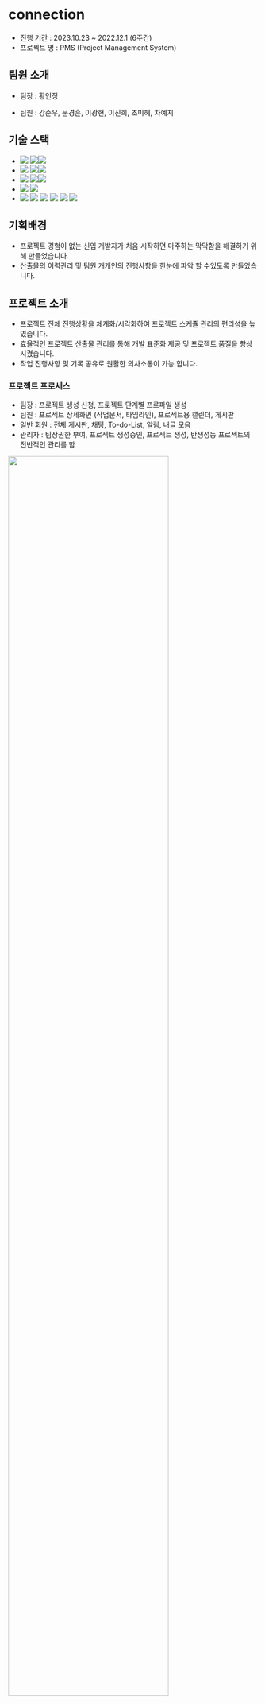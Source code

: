 # connection

- 진행 기간 : 2023.10.23 ~ 2022.12.1 (6주간) <br/>
- 프로젝트 명 : PMS (Project Management System)

## 팀원 소개
 - 팀장 : 황인정 <p>
 - 팀원 : 강준우, 문경훈, 이광현, 이진희, 조미혜, 차예지 <br>

## 기술 스택
- <img src="https://img.shields.io/badge/Framework-%23121011?style=for-the-badge"> <img src="https://img.shields.io/badge/springboot-6DB33F?style=for-the-badge&logo=springboot&logoColor=white"><img src="https://img.shields.io/badge/3.2.0-515151?style=for-the-badge">
- <img src="https://img.shields.io/badge/Build-%23121011?style=for-the-badge"> <img src="https://img.shields.io/badge/Gradle-02303A?style=for-the-badge&logo=Gradle&logoColor=white"><img src="https://img.shields.io/badge/8.5-515151?style=for-the-badge">
- <img src="https://img.shields.io/badge/Language-%23121011?style=for-the-badge"> <img src="https://img.shields.io/badge/java-%23ED8B00?style=for-the-badge&logo=openjdk&logoColor=white"><img src="https://img.shields.io/badge/11-515151?style=for-the-badge">
- <img src="https://img.shields.io/badge/DATABASE-%23121011?style=for-the-badge">  <img src="https://img.shields.io/badge/Oracle-F80000?style=for-the-badge&logo=oracle&logoColor=white">
- <img src="https://img.shields.io/badge/front-%23121011?style=for-the-badge"> <img src="https://img.shields.io/badge/html5-%23E34F26.svg?style=for-the-badge&logo=html5&logoColor=white"> <img src="https://img.shields.io/badge/css-%231572B6.svg?style=for-the-badge&logo=css3&logoColor=white"> <img src="https://img.shields.io/badge/javascript-%23323330.svg?style=for-the-badge&logo=javascript&logoColor=%23F7DF1E"> <img src="https://img.shields.io/badge/jquery-%230769AD.svg?style=for-the-badge&logo=jquery&logoColor=white"> <img src="https://img.shields.io/badge/bootstrap-%238511FA.svg?style=for-the-badge&logo=bootstrap&logoColor=white"><br>

## 기획배경
 - 프로젝트 경험이 없는 신입 개발자가 처음 시작하면 마주하는 막막함을 해결하기 위해 만들었습니다.
 - 산출물의 이력관리 및 팀원 개개인의 진행사항을 한눈에 파악 할 수있도록 만들었습니다. <br>

## 프로젝트 소개
 - 프로젝트 전체 진행상황을 체계화/시각화하여 프로젝트 스케쥴 관리의 편리성을 높였습니다.
 - 효율적인 프로젝트 산출물 관리를 통해 개발 표준화 제공 및 프로젝트 품질을 향상 시켰습니다.
 - 작업 진행사항 및 기록 공유로 원활한 의사소통이 가능 합니다.<p>
 
### 프로젝트 프로세스
 - 팀장 : 프로젝트 생성 신청, 프로젝트 단계별 프로파일 생성
 - 팀원 : 프로젝트 상세화면 (작업문서, 타임라인), 프로젝트용 캘린더, 게시판
 - 일반 회원 : 전체 게시판, 채팅, To-do-List, 알림, 내글 모음
 - 관리자 : 팀장권한 부여, 프로젝트 생성승인, 프로젝트 생성, 반생성등 프로젝트의 전반적인 관리를 함<p>
<img src="png/process.png" width="80%">

### 주요 기능
 - 프로젝트 : 프로젝트 생성, 프로젝트 단계별 프로파일, 차트, 타임라인, 회의록
 - 공지사항 : 전체, 이벤트, 자유, Q&A
 - 알림, 채팅, 통합검색<p>
 <img src="png/intro.png" width="80%"> 
 <br>
 
## 나의 구현 기능

 ### 프로젝트 생성<p>
  <img src="png/proejct_create.png" width="80%">
  <img src="png/create_page.png" width="80%"> 
  
 ### 프로젝트 단계 프로파일<p>
  <img src="png/step_proecess.png" width="80%">
  <img src="png/step_proecess_2.png" width="80%">
  <img src="png/update.png" width="80%">
  <img src="png/add.png" width="80%">
  <img src="png/portfolio.png" width="80%">
  
 ### 프로젝트 승인<p>
  <img src="png/admin.png" width="80%">
  <img src="png/admin_page.png" width="80%">
  
 ### 통합검색<p>
  <img src="png/search.png" width="80%">
  <img src="png/search_page.png" width="80%">
